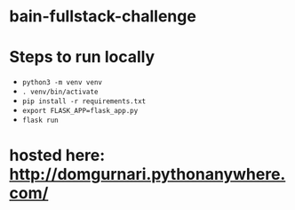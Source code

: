 # bain-fullstack-challenge

# Steps to run locally
- `python3 -m venv venv`
- `. venv/bin/activate`
- `pip install -r requirements.txt`
- `export FLASK_APP=flask_app.py`
- `flask run`

# hosted here: http://domgurnari.pythonanywhere.com/